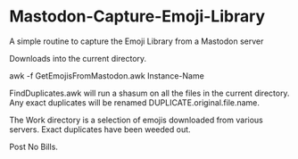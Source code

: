 # Mastodon-Capture-Emoji-Library

A simple routine to capture the Emoji Library from a Mastodon server

Downloads into the current directory.

awk -f GetEmojisFromMastodon.awk Instance-Name

FindDuplicates.awk will run a shasum on all the files in the current directory.
Any exact duplicates will be renamed DUPLICATE.original.file.name.

The Work directory is a selection of emojis downloaded from various servers. 
Exact duplicates have been weeded out.

Post No Bills.
